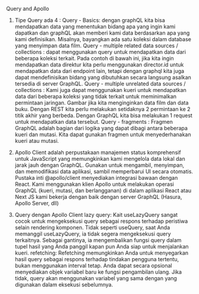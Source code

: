 Query and Apollo

1.  Tipe Query ada 4 :
    Query - Basics: dengan graphQL kita bisa mendapatkan data yang menentukan bidang apa yang ingin kami dapatkan dan graphQL akan memberi kami data berdasarkan apa yang kami definisikan. Misalnya, bayangkan ada satu koleksi dalam database yang menyimpan data film.
    Query - multiple related data sources / collections : dapat menggunakan query untuk mendapatkan data dari beberapa koleksi terkait. Pada contoh di bawah ini, jika kita ingin mendapatkan data direktur kita perlu menggunakan director.id untuk mendapatkan data dari endpoint lain, tetapi dengan graphql kita juga dapat mendefinisikan bidang yang dibutuhkan secara langsung asalkan tersedia di server GraphQL.
    Query - multiple unrelated data sources / collections : Kami juga dapat menggunakan kueri untuk mendapatkan data dari beberapa koleksi yang tidak terkait untuk meminimalkan permintaan jaringan. Gambar jika kita menginginkan data film dan data buku. Dengan REST kita perlu melakukan setidaknya 2 permintaan ke 2 titik akhir yang berbeda. Dengan GraphQL kita bisa melakukan 1 request untuk mendapatkan data tersebut.
    Query - fragments : Fragmen GraphQL adalah bagian dari logika yang dapat dibagi antara beberapa kueri dan mutasi. Kita dapat gunakan fragmen untuk menyederhanakan kueri atau mutasi.

2. Apollo Client adalah perpustakaan manajemen status komprehensif untuk JavaScript yang memungkinkan kami mengelola data lokal dan jarak jauh dengan GraphQL. Gunakan untuk mengambil, menyimpan, dan memodifikasi data aplikasi, sambil memperbarui UI secara otomatis. Pustaka inti @apollo/client menyediakan integrasi bawaan dengan React. Kami menggunakan klien Apollo untuk melakukan operasi GraphQL (kueri, mutasi, dan berlangganan) di dalam aplikasi React atau Next JS kami bekerja dengan baik dengan server GraphQL (Hasura, Apollo Server, dll)

3. Query dengan Apollo Client
    lazy query: Kait useLazyQuery sangat cocok untuk mengeksekusi query sebagai respons terhadap peristiwa selain rendering komponen. Tidak seperti useQuery, saat Anda memanggil useLazyQuery, ia tidak segera mengeksekusi query terkaitnya. Sebagai gantinya, ia mengembalikan fungsi query dalam tupel hasil yang Anda panggil kapan pun Anda siap untuk menjalankan kueri.
    refetching: Refetching memungkinkan Anda untuk menyegarkan hasil query sebagai respons terhadap tindakan pengguna tertentu, bukan menggunakan interval tetap. Anda dapat secara opsional menyediakan objek variabel baru ke fungsi pengambilan ulang. Jika tidak, query akan menggunakan variabel yang sama dengan yang digunakan dalam eksekusi sebelumnya.

